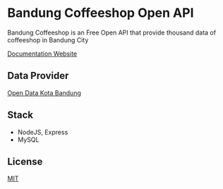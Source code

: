# Bandung Coffeeshop Open API

Bandung Coffeeshop is an Free Open API that provide thousand data of coffeeshop in Bandung City

[Documentation Website](http://doc.coffeeshop.ihsbramn.tech/)

## Data Provider
[Open Data Kota Bandung](http://data.bandung.go.id/dataset/rumah-makan-restoran-cafe-di-kota-bandung/resource/33e36752-e5f1-429f-829b-745f4dfe3d17)


## Stack
- NodeJS, Express
- MySQL

## License
[MIT](https://choosealicense.com/licenses/mit/)
